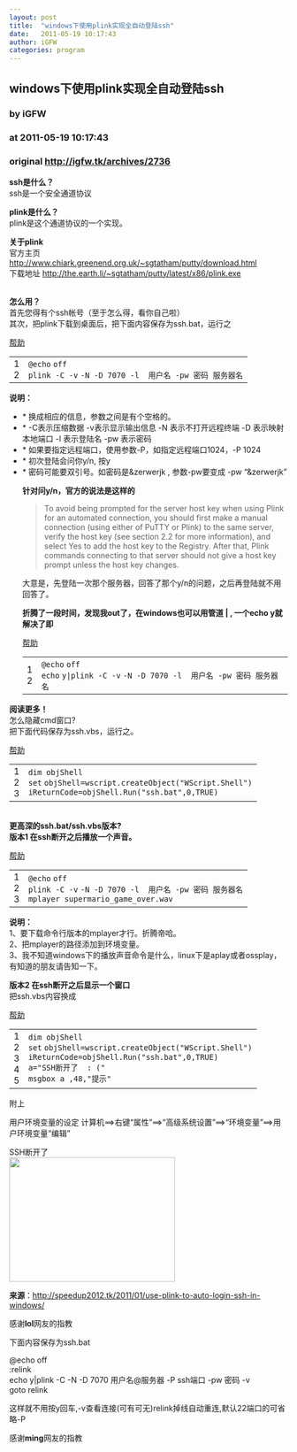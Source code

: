 ```yaml
---
layout: post
title:  "windows下使用plink实现全自动登陆ssh"
date:   2011-05-19 10:17:43
author: iGFW
categories: program
---
```


## windows下使用plink实现全自动登陆ssh
### by iGFW
### at 2011-05-19 10:17:43
### original <http://igfw.tk/archives/2736>

<div>
<p><strong>ssh是什么？</strong><br>
ssh是一个安全通道协议</p>
<p><strong>plink是什么？</strong><br>
plink是这个通道协议的一个实现。</p>
<p><strong>关于plink</strong><br>
官方主页 <a href="http://www.chiark.greenend.org.uk/%7Esgtatham/putty/download.html">http://www.chiark.greenend.org.uk/~sgtatham/putty/download.html</a><br>
下载地址 <a href="http://the.earth.li/%7Esgtatham/putty/latest/x86/plink.exe">http://the.earth.li/~sgtatham/putty/latest/x86/plink.exe</a></p>
<p><strong><span></span><br>
怎么用？</strong><br>
首先您得有个ssh帐号（至于怎么得，看你自己啦）<br>
其次，把plink下载到桌面后，把下面内容保存为ssh.bat，运行之</p>
<div>
<div>
<div><a href="http://speedup2012.tk/2011/01/use-plink-to-auto-login-ssh-in-windows/#">帮助</a></div>
<table border="0" cellspacing="0" cellpadding="0">
<tbody>
<tr>
<td>
<div>1</div>
<div>2</div>
</td>
<td>
<div>
<div><code>@</code><code>echo</code> <code>off</code></div>
<div><code>plink -C -</code><code>v</code> <code>-N -D 7070 -l  用户名 -pw 密码 服务器名</code></div>
</div>
</td>
</tr>
</tbody>
</table>
</div>
</div>
<p><strong>说明：</strong></p>
<ul>
<li> * 换成相应的信息，参数之间是有个空格的。</li>
<li> * -C表示压缩数据 -v表示显示输出信息 -N 表示不打开远程终端 -D 表示映射本地端口 -l 表示登陆名 -pw 表示密码</li>
<li>* 如果要指定远程端口，使用参数-P，如指定远程端口1024，-P 1024</li>
<li>* 初次登陆会问你y/n, 按y</li>
<li> * 密码可能要双引号。如密码是&amp;zerwerjk , 参数-pw要变成 -pw  “&amp;zerwerjk”</li>
<p><strong>针对问y/n，官方的说法是这样的</strong></p>
<blockquote><p>To avoid being prompted for the server host key when  using Plink for an automated connection, you should first make a manual  connection (using either of PuTTY or Plink) to the same server, verify  the host key (see section 2.2 for more information), and select Yes to  add the host key to the Registry. After that, Plink commands connecting  to that server should not give a host key prompt unless the host key  changes.</p></blockquote>
<p>大意是，先登陆一次那个服务器，回答了那个y/n的问题，之后再登陆就不用回答了。</p>
<p><strong>折腾了一段时间，发现我out了，在windows也可以用管道 | , 一个echo y就解决了即</strong></p>
<div>
<div>
<div><a href="http://speedup2012.tk/2011/01/use-plink-to-auto-login-ssh-in-windows/#">帮助</a></div>
<table border="0" cellspacing="0" cellpadding="0">
<tbody>
<tr>
<td>
<div>1</div>
<div>2</div>
</td>
<td>
<div>
<div><code>@</code><code>echo</code> <code>off</code></div>
<div><code>echo</code> <code>y|plink -C -</code><code>v</code> <code>-N -D 7070 -l  用户名 -pw 密码 服务器名</code></div>
</div>
</td>
</tr>
</tbody>
</table>
</div>
</div>
</ul>
<p><strong>阅读更多！</strong><br>
怎么隐藏cmd窗口?<br>
把下面代码保存为ssh.vbs，运行之。</p>
<div>
<div>
<div><a href="http://speedup2012.tk/2011/01/use-plink-to-auto-login-ssh-in-windows/#">帮助</a></div>
<table border="0" cellspacing="0" cellpadding="0">
<tbody>
<tr>
<td>
<div>1</div>
<div>2</div>
<div>3</div>
</td>
<td>
<div>
<div><code>dim objShell</code></div>
<div><code>set</code> <code>objShell=wscript.createObject(</code><code>"WScript.Shell"</code><code>)</code></div>
<div><code>iReturnCode=objShell.Run(</code><code>"ssh.bat"</code><code>,0,TRUE)</code></div>
</div>
</td>
</tr>
</tbody>
</table>
</div>
</div>
<p><strong><br>
更高深的ssh.bat/ssh.vbs版本?</strong><br>
<strong>版本1 在ssh断开之后播放一个声音。</strong></p>
<div>
<div>
<div><a href="http://speedup2012.tk/2011/01/use-plink-to-auto-login-ssh-in-windows/#">帮助</a></div>
<table border="0" cellspacing="0" cellpadding="0">
<tbody>
<tr>
<td>
<div>1</div>
<div>2</div>
<div>3</div>
</td>
<td>
<div>
<div><code>@</code><code>echo</code> <code>off</code></div>
<div><code>plink -C -</code><code>v</code> <code>-N -D 7070 -l  用户名 -pw 密码 服务器名</code></div>
<div><code>mplayer supermario_game_over.wav</code></div>
</div>
</td>
</tr>
</tbody>
</table>
</div>
</div>
<p><strong>说明：</strong><br>
1、要下载命令行版本的mplayer才行。折腾帝哈。<br>
2、把mplayer的路径添加到环境变量。<br>
3、我不知道windows下的播放声音命令是什么，linux下是aplay或者ossplay，有知道的朋友请告知一下。</p>
<p><strong>版本2 在ssh断开之后显示一个窗口</strong><br>
把ssh.vbs内容换成</p>
<div>
<div>
<div><a href="http://speedup2012.tk/2011/01/use-plink-to-auto-login-ssh-in-windows/#">帮助</a></div>
<table border="0" cellspacing="0" cellpadding="0">
<tbody>
<tr>
<td>
<div>1</div>
<div>2</div>
<div>3</div>
<div>4</div>
<div>5</div>
</td>
<td>
<div>
<div><code>dim objShell</code></div>
<div><code>set</code> <code>objShell=wscript.createObject(</code><code>"WScript.Shell"</code><code>)</code></div>
<div><code>iReturnCode=objShell.Run(</code><code>"ssh.bat"</code><code>,0,TRUE)</code></div>
<div><code>a=</code><code>"SSH断开了  : ("</code></div>
<div><code>msgbox a ,48,</code><code>"提示"</code></div>
</div>
</td>
</tr>
</tbody>
</table>
</div>
</div>
<p>附上</p>
<p>用户环境变量的设定 计算机==&gt;右键“属性”==&gt;“高级系统设置”==&gt;“环境变量”==&gt;用户环境变量“编辑”</p>
<p>SSH断开了<br>
<a href="http://speedup2012.tk/wp-content/uploads/2011/01/ssh.png"><img title="ssh" src="http://speedup2012.tk/wp-content/uploads/2011/01/ssh-300x225.png" alt="" width="300" height="225"></a></p>
</div>
<p><strong>来源</strong>：<a href="http://speedup2012.tk/2011/01/use-plink-to-auto-login-ssh-in-windows/">http://speedup2012.tk/2011/01/use-plink-to-auto-login-ssh-in-windows/</a></p>
<p>感谢<strong>lol</strong>网友的指教</p>
<p>下面内容保存为ssh.bat</p>
<p>@echo off<br>
:relink<br>
echo y|plink -C -N -D 7070 用户名@服务器 -P ssh端口 -pw 密码 -v<br>
goto relink</p>
<p>这样就不用按y回车,-v查看连接(可有可无)relink掉线自动重连,默认22端口的可省略-P</p>
<p>感谢<strong>ming</strong>网友的指教</p>